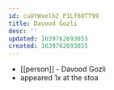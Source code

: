 ```yaml
---
id: cuUtWxelh2_P1Lf6OTT99
title: Davood Gozli
desc: ''
updated: 1639762693855
created: 1639762693855
---
```



- [[person]] - Davood Gozli
- appeared 1x at the stoa
